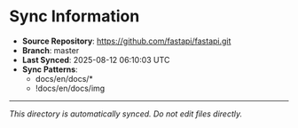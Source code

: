 # Sync Information

- **Source Repository**: https://github.com/fastapi/fastapi.git
- **Branch**: master
- **Last Synced**: 2025-08-12 06:10:03 UTC
- **Sync Patterns**:
  - docs/en/docs/*
  - !docs/en/docs/img

---
*This directory is automatically synced. Do not edit files directly.*
